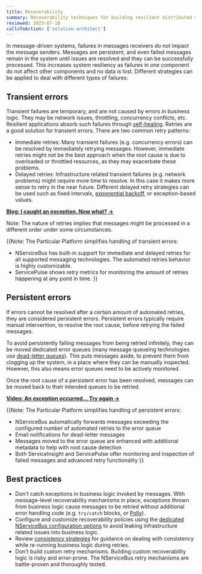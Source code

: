 ```yaml
---
title: Recoverability
summary: Recoverability techniques for building resilient distributed systems
reviewed: 2023-07-18
callsToAction: ['solution-architect']
---
```


In message-driven systems, failures in messages receivers do not impact the message senders. Messages are persistent, and even failed messages remain in the system until issues are resolved and they can be successfully processed. This increases system resiliency as failures in one component do not affect other components and no data is lost. Different strategies can be applied to deal with different types of failures:

## Transient errors

Transient failures are temporary, and are not caused by errors in business logic. They may be network issues, throttling, concurrency conflicts, etc. Resilient applications absorb such failures through [self-healing](https://learn.microsoft.com/en-us/azure/architecture/guide/design-principles/self-healing). Retries are a good solution for transient errors. There are two common retry patterns:

- Immediate retries: Many transient failures (e.g. concurrency errors) can be resolved by immediately retrying messages. However, immediate retries might not be the best approach when the root cause is due to overloaded or throttled resources, as they may exacerbate these problems.
- Delayed retries: Infrastructure related transient failures (e.g. network problems) might require more time to resolve. In this case it makes more sense to retry in the near future. Different delayed retry strategies can be used such as fixed intervals, [exponential backoff](https://en.wikipedia.org/wiki/Exponential_backoff), or exception-based values.


[**Blog: I caught an exception. Now what? →**](https://particular.net/blog/but-all-my-errors-are-severe)

Note: The nature of retries implies that messages might be processed in a different order under some circumstances.

{{Note:
The Particular Platform simplifies handling of transient errors:

- NServiceBus has built-in support for immediate and delayed retries for all supported messaging technologies. The automated retries behavior is highly customizable.
- ServicePulse shows retry metrics for monitoring the amount of retries happening at any point in time.
}}


## Persistent errors

If errors cannot be resolved after a certain amount of automated retries, they are considered persistent errors. Persistent errors typically require manual intervention, to resolve the root cause, before retrying the failed messages.

To avoid persistently failing messages from being retried infinitely, they can be moved dedicated error queues (many message queueing technologies use [dead-letter queues](https://en.wikipedia.org/wiki/Dead_letter_queue)). This puts messages aside, to prevent them from clogging up the system, in a place where they can be manually inspected. However, this also means error queues need to be actively monitored.

Once the root cause of a persistent error has been resolved, messages can be moved back to their intended queues to be retried.

[**Video: An exception occurred... Try again →**](https://www.youtube.com/watch?v=gSQxtgw1Qz4)

{{Note:
The Particular Platform simplifies handling of persistent errors:

- NServiceBus automatically forwards messages exceeding the configured number of automated retries to the error queue
- Email notifications for dead-letter messages
- Messages moved to the error queue are enhanced with additional metadata to help with root cause detection
- Both ServiceInsight and ServicePulse offer monitoring and inspection of failed messages and advanced retry functionality
}}

## Best practices

- Don't catch exceptions in business logic invoked by messages. With message-level recoverability mechanisms in place, exceptions thrown from business logic cause messages to be retried without additional error handling code (e.g. `try/catch` blocks, or [Polly](https://github.com/App-vNext/Polly)).
- Configure and customize recoverability policies using the [dedicated NServiceBus configuration options](/nservicebus/recoverability/) to avoid leaking infrastructure related issues into business logic.
- Review [consistency strategies](/architecture/consistency.md) for guidance on dealing with consistency while re-running business logic during retries.
- Don't build custom retry mechanisms. Building custom recoverability logic is risky and error-prone. The NServiceBus retry mechanisms are battle-proven and thoroughly tested.